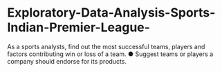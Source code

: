 # Exploratory-Data-Analysis-Sports-Indian-Premier-League-
As a sports analysts, find out the most successful teams, players and factors
contributing win or loss of a team.
● Suggest teams or players a company should endorse for its products.

